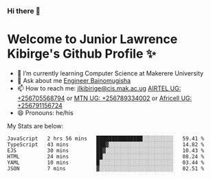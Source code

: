 ### Hi there 👋 
# Welcome to Junior Lawrence Kibirge's Github Profile ✨
 
<!--
**juniorkibirige/juniorkibirige** is a ✨ _special_ ✨ repository because its `README.md` (this file) appears on your GitHub profile.

Here are some ideas to get you started:

- 🔭 I’m currently working on ...
- 🌱 I’m currently learning ...
- 👯 I’m looking to collaborate on ...
- 🤔 I’m looking for help with ...
- 💬 Ask me about ...
- 📫 How to reach me: ...
- 😄 Pronouns: ...
- ⚡ Fun fact: ...
-->
- 🌱 I’m currently learning Computer Science at Makerere University
- 💬 Ask about me [Engineer Bainomugisha](mailto:baino@mak.ac.ug)
- 📫 How to reach me: [jlkibirige@cis.mak.ac.ug](mailto:jlkibirige@cis.mak.ac.ug) [AIRTEL UG: +256705568794](tel:+256705568794) or [MTN UG: +256789334002](tel:+256789334002) or [Africell UG: +256791156724](tel:+256791156724)
- 😄 Pronouns: he/his

My Stats are below:

<!--START_SECTION:waka-->

```text
JavaScript   2 hrs 56 mins   ███████████████░░░░░░░░░░   59.41 %
TypeScript   43 mins         ███▓░░░░░░░░░░░░░░░░░░░░░   14.82 %
EJS          30 mins         ██▓░░░░░░░░░░░░░░░░░░░░░░   10.43 %
HTML         24 mins         ██░░░░░░░░░░░░░░░░░░░░░░░   08.24 %
YAML         10 mins         █░░░░░░░░░░░░░░░░░░░░░░░░   03.44 %
JSON         7 mins          ▓░░░░░░░░░░░░░░░░░░░░░░░░   02.51 %
```

<!--END_SECTION:waka-->
